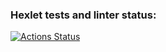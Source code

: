 ### Hexlet tests and linter status:
[![Actions Status](https://github.com/nikitosPonom675/php-project-lvl2/workflows/hexlet-check/badge.svg)](https://github.com/nikitosPonom675/php-project-lvl2/actions)
